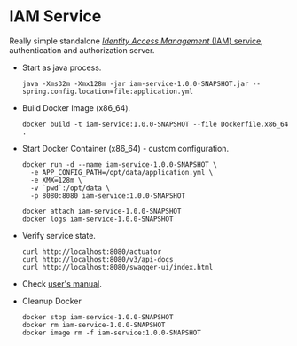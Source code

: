 # IAM Service
Really simple standalone 
[*Identity Access Management* (IAM) service](https://github.com/jveverka/iam-service), 
authentication and authorization server. 

* Start as java process.
  ```
  java -Xms32m -Xmx128m -jar iam-service-1.0.0-SNAPSHOT.jar --spring.config.location=file:application.yml
  ```
* Build Docker Image (x86_64).
  ```
  docker build -t iam-service:1.0.0-SNAPSHOT --file Dockerfile.x86_64 .
  ```
* Start Docker Container (x86_64) - custom configuration.
  ```
  docker run -d --name iam-service-1.0.0-SNAPSHOT \
    -e APP_CONFIG_PATH=/opt/data/application.yml \
    -e XMX=128m \
    -v `pwd`:/opt/data \
    -p 8080:8080 iam-service:1.0.0-SNAPSHOT  
  
  docker attach iam-service-1.0.0-SNAPSHOT
  docker logs iam-service-1.0.0-SNAPSHOT
  ```
* Verify service state.
  ```
  curl http://localhost:8080/actuator
  curl http://localhost:8080/v3/api-docs
  curl http://localhost:8080/swagger-ui/index.html
  ```  
* Check [user's manual](https://github.com/jveverka/iam-service/blob/master/docs/IAM-users-manual.md).

* Cleanup Docker
  ```
  docker stop iam-service-1.0.0-SNAPSHOT
  docker rm iam-service-1.0.0-SNAPSHOT
  docker image rm -f iam-service:1.0.0-SNAPSHOT
  ```